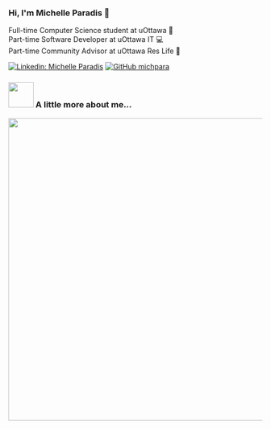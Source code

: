 ### Hi, I'm Michelle Paradis 👋

Full-time Computer Science student at uOttawa :notebook:
<br>
Part-time Software Developer at uOttawa IT :computer:
<br>
Part-time Community Advisor at uOttawa Res Life :busts_in_silhouette:

[![Linkedin: Michelle Paradis](https://img.shields.io/badge/-MichelleParadis-blue?style=flat-square&logo=Linkedin&logoColor=white&link=https://www.linkedin.com/in/michelle-p-5aa062176/)](https://www.linkedin.com/in/michelle-p-5aa062176/) [![GitHub michpara](https://img.shields.io/github/followers/michpara?label=follow&style=social)](https://github.com/michpara)

### <img src="https://media.giphy.com/media/mTs11L9uuyGiI/giphy.gif" width="50"> A little more about me...  

<img src="https://imgur.com/QcjrCMw.png" width="600">
